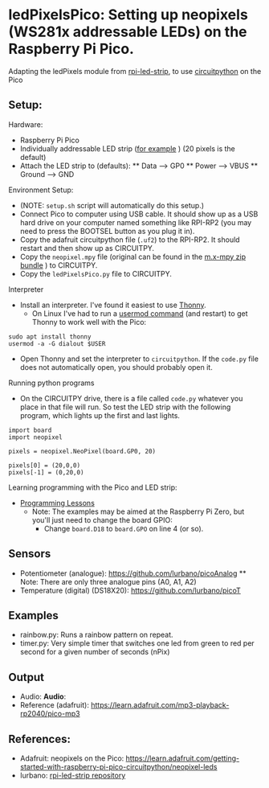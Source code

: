 # ledPixelsPico: Setting up neopixels (WS281x addressable LEDs) on the Raspberry Pi Pico.

Adapting the ledPixels module from [rpi-led-strip](https://github.com/lurbano/rpi-led-strip), to use [circuitpython](https://learn.adafruit.com/getting-started-with-raspberry-pi-pico-circuitpython/neopixel-leds) on the Pico

## Setup:

Hardware:
* Raspberry Pi Pico
* Individually addressable LED strip ([for example](https://www.aliexpress.com/item/4000744445376.html) ) (20 pixels is the default)
* Attach the LED strip to (defaults):
** Data --> GP0
** Power --> VBUS
** Ground --> GND

Environment Setup:
* (NOTE: `setup.sh` script will automatically do this setup.)
* Connect Pico to computer using USB cable. It should show up as a USB hard drive on your computer named something like RPI-RP2 (you may need to press the BOOTSEL button as you plug it in).
* Copy the adafruit circuitpython file (`.uf2`) to the RPI-RP2. It should restart and then show up as CIRCUITPY.
* Copy the `neopixel.mpy` file (original can be found in the [m.x-mpy zip bundle](https://github.com/adafruit/Adafruit_CircuitPython_Bundle/releases/tag/20220323) ) to CIRCUITPY.
* Copy the `ledPixelsPico.py` file to CIRCUITPY.

Interpreter
* Install an interpreter. I've found it easiest to use [Thonny](https://thonny.org/).
  * On Linux I've had to run a [usermod command](https://forum.micropython.org/viewtopic.php?f=21&t=10028) (and restart) to get Thonny to work well with the Pico:
```
sudo apt install thonny
usermod -a -G dialout $USER
```
* Open Thonny and set the interpreter to `circuitpython`. If the `code.py` file does not automatically open, you should probably open it.

Running python programs
* On the CIRCUITPY drive, there is a file called `code.py` whatever you place in that file will run. So test the LED strip with the following program, which lights up the first and last lights.
```
import board
import neopixel

pixels = neopixel.NeoPixel(board.GP0, 20)

pixels[0] = (20,0,0)
pixels[-1] = (0,20,0)
```

Learning programming with the Pico and LED strip:
* [Programming Lessons](https://soriki.com/programmingLessons/leds/)
  * Note: The examples may be aimed at the Raspberry Pi Zero, but you'll just need to change the board GPIO:
    * Change `board.D18` to `board.GPO` on line 4 (or so).


## Sensors
* Potentiometer (analogue): https://github.com/lurbano/picoAnalog
** Note: There are only three analogue pins (A0, A1, A2) 
* Temperature (digital) (DS18X20): https://github.com/lurbano/picoT

## Examples
* rainbow.py: Runs a rainbow pattern on repeat.
* timer.py: Very simple timer that switches one led from green to red per second for a given number of seconds (nPix)

## Output
* Audio: **Audio**:
* Reference (adafruit): https://learn.adafruit.com/mp3-playback-rp2040/pico-mp3

## References:
* Adafruit: neopixels on the Pico: https://learn.adafruit.com/getting-started-with-raspberry-pi-pico-circuitpython/neopixel-leds
* lurbano: [rpi-led-strip repository](https://github.com/lurbano/rpi-led-strip)
